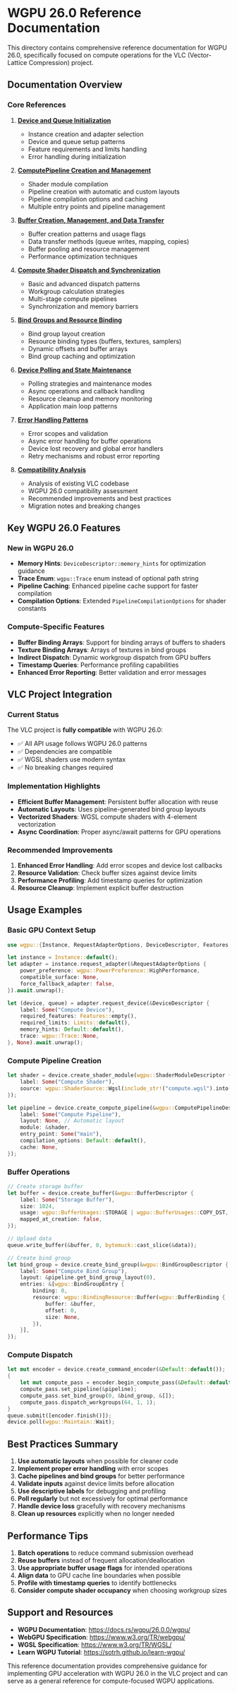 # WGPU 26.0 Reference Documentation

This directory contains comprehensive reference documentation for WGPU 26.0, specifically focused on compute operations for the VLC (Vector-Lattice Compression) project.

## Documentation Overview

### Core References

1. **[Device and Queue Initialization](01-device-queue-initialization.md)**
   - Instance creation and adapter selection
   - Device and queue setup patterns
   - Feature requirements and limits handling
   - Error handling during initialization

2. **[ComputePipeline Creation and Management](02-compute-pipeline-creation.md)**
   - Shader module compilation
   - Pipeline creation with automatic and custom layouts
   - Pipeline compilation options and caching
   - Multiple entry points and pipeline management

3. **[Buffer Creation, Management, and Data Transfer](03-buffer-management.md)**
   - Buffer creation patterns and usage flags
   - Data transfer methods (queue writes, mapping, copies)
   - Buffer pooling and resource management
   - Performance optimization techniques

4. **[Compute Shader Dispatch and Synchronization](04-compute-dispatch-sync.md)**
   - Basic and advanced dispatch patterns
   - Workgroup calculation strategies
   - Multi-stage compute pipelines
   - Synchronization and memory barriers

5. **[Bind Groups and Resource Binding](05-bind-groups-resources.md)**
   - Bind group layout creation
   - Resource binding types (buffers, textures, samplers)
   - Dynamic offsets and buffer arrays
   - Bind group caching and optimization

6. **[Device Polling and State Maintenance](06-device-polling-state.md)**
   - Polling strategies and maintenance modes
   - Async operations and callback handling
   - Resource cleanup and memory monitoring
   - Application main loop patterns

7. **[Error Handling Patterns](07-error-handling-patterns.md)**
   - Error scopes and validation
   - Async error handling for buffer operations
   - Device lost recovery and global error handlers
   - Retry mechanisms and robust error reporting

8. **[Compatibility Analysis](08-compatibility-analysis.md)**
   - Analysis of existing VLC codebase
   - WGPU 26.0 compatibility assessment
   - Recommended improvements and best practices
   - Migration notes and breaking changes

## Key WGPU 26.0 Features

### New in WGPU 26.0

- **Memory Hints**: `DeviceDescriptor::memory_hints` for optimization guidance
- **Trace Enum**: `wgpu::Trace` enum instead of optional path string
- **Pipeline Caching**: Enhanced pipeline cache support for faster compilation
- **Compilation Options**: Extended `PipelineCompilationOptions` for shader constants

### Compute-Specific Features

- **Buffer Binding Arrays**: Support for binding arrays of buffers to shaders
- **Texture Binding Arrays**: Arrays of textures in bind groups
- **Indirect Dispatch**: Dynamic workgroup dispatch from GPU buffers
- **Timestamp Queries**: Performance profiling capabilities
- **Enhanced Error Reporting**: Better validation and error messages

## VLC Project Integration

### Current Status

The VLC project is **fully compatible** with WGPU 26.0:

- ✅ All API usage follows WGPU 26.0 patterns
- ✅ Dependencies are compatible
- ✅ WGSL shaders use modern syntax
- ✅ No breaking changes required

### Implementation Highlights

- **Efficient Buffer Management**: Persistent buffer allocation with reuse
- **Automatic Layouts**: Uses pipeline-generated bind group layouts
- **Vectorized Shaders**: WGSL compute shaders with 4-element vectorization
- **Async Coordination**: Proper async/await patterns for GPU operations

### Recommended Improvements

1. **Enhanced Error Handling**: Add error scopes and device lost callbacks
2. **Resource Validation**: Check buffer sizes against device limits
3. **Performance Profiling**: Add timestamp queries for optimization
4. **Resource Cleanup**: Implement explicit buffer destruction

## Usage Examples

### Basic GPU Context Setup

```rust
use wgpu::{Instance, RequestAdapterOptions, DeviceDescriptor, Features, Limits};

let instance = Instance::default();
let adapter = instance.request_adapter(&RequestAdapterOptions {
    power_preference: wgpu::PowerPreference::HighPerformance,
    compatible_surface: None,
    force_fallback_adapter: false,
}).await.unwrap();

let (device, queue) = adapter.request_device(&DeviceDescriptor {
    label: Some("Compute Device"),
    required_features: Features::empty(),
    required_limits: Limits::default(),
    memory_hints: Default::default(),
    trace: wgpu::Trace::None,
}, None).await.unwrap();
```

### Compute Pipeline Creation

```rust
let shader = device.create_shader_module(wgpu::ShaderModuleDescriptor {
    label: Some("Compute Shader"),
    source: wgpu::ShaderSource::Wgsl(include_str!("compute.wgsl").into()),
});

let pipeline = device.create_compute_pipeline(&wgpu::ComputePipelineDescriptor {
    label: Some("Compute Pipeline"),
    layout: None, // Automatic layout
    module: &shader,
    entry_point: Some("main"),
    compilation_options: Default::default(),
    cache: None,
});
```

### Buffer Operations

```rust
// Create storage buffer
let buffer = device.create_buffer(&wgpu::BufferDescriptor {
    label: Some("Storage Buffer"),
    size: 1024,
    usage: wgpu::BufferUsages::STORAGE | wgpu::BufferUsages::COPY_DST,
    mapped_at_creation: false,
});

// Upload data
queue.write_buffer(&buffer, 0, bytemuck::cast_slice(&data));

// Create bind group
let bind_group = device.create_bind_group(&wgpu::BindGroupDescriptor {
    label: Some("Compute Bind Group"),
    layout: &pipeline.get_bind_group_layout(0),
    entries: &[wgpu::BindGroupEntry {
        binding: 0,
        resource: wgpu::BindingResource::Buffer(wgpu::BufferBinding {
            buffer: &buffer,
            offset: 0,
            size: None,
        }),
    }],
});
```

### Compute Dispatch

```rust
let mut encoder = device.create_command_encoder(&Default::default());
{
    let mut compute_pass = encoder.begin_compute_pass(&Default::default());
    compute_pass.set_pipeline(&pipeline);
    compute_pass.set_bind_group(0, &bind_group, &[]);
    compute_pass.dispatch_workgroups(64, 1, 1);
}
queue.submit([encoder.finish()]);
device.poll(wgpu::Maintain::Wait);
```

## Best Practices Summary

1. **Use automatic layouts** when possible for cleaner code
2. **Implement proper error handling** with error scopes
3. **Cache pipelines and bind groups** for better performance
4. **Validate inputs** against device limits before allocation
5. **Use descriptive labels** for debugging and profiling
6. **Poll regularly** but not excessively for optimal performance
7. **Handle device loss** gracefully with recovery mechanisms
8. **Clean up resources** explicitly when no longer needed

## Performance Tips

1. **Batch operations** to reduce command submission overhead
2. **Reuse buffers** instead of frequent allocation/deallocation
3. **Use appropriate buffer usage flags** for intended operations
4. **Align data** to GPU cache line boundaries when possible
5. **Profile with timestamp queries** to identify bottlenecks
6. **Consider compute shader occupancy** when choosing workgroup sizes

## Support and Resources

- **WGPU Documentation**: https://docs.rs/wgpu/26.0.0/wgpu/
- **WebGPU Specification**: https://www.w3.org/TR/webgpu/
- **WGSL Specification**: https://www.w3.org/TR/WGSL/
- **Learn WGPU Tutorial**: https://sotrh.github.io/learn-wgpu/

This reference documentation provides comprehensive guidance for implementing GPU acceleration with WGPU 26.0 in the VLC project and can serve as a general reference for compute-focused WGPU applications.